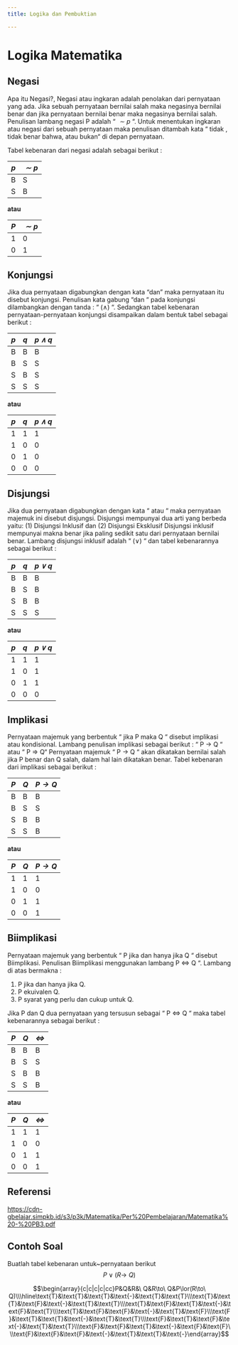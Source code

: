 ```yaml
---
title: Logika dan Pembuktian

---
```


# Logika Matematika

## Negasi
Apa itu Negasi?, Negasi atau ingkaran adalah penolakan dari pernyataan yang ada. Jika sebuah pernyataan bernilai salah maka negasinya bernilai benar dan jika pernyataan bernilai benar maka negasinya bernilai salah. Penulisan lambang negasi P adalah “ *$\sim p$* “. Untuk menentukan ingkaran atau negasi dari sebuah pernyataan maka penulisan ditambah kata “ tidak , tidak benar bahwa, atau bukan“ di depan pernyataan.

Tabel kebenaran dari negasi adalah sebagai berikut :

| *$p$* | *$\sim p$* |
| -------- | -------- |
| B     |  S   |
| S     |  B   |

**atau**

| *$P$* | *$\sim p$* |
| -------- | -------- |
| 1     | 0    |
| 0     | 1    |

## Konjungsi
Jika dua pernyataan digabungkan dengan kata “dan” maka pernyataan itu disebut konjungsi. Penulisan kata gabung “dan “ pada konjungsi dilambangkan dengan tanda : “ ($\wedge$) “. Sedangkan tabel kebenaran pernyataan-pernyataan konjungsi disampaikan dalam bentuk tabel sebagai berikut :



| *p* | *q* | *$p\wedge q$* |
| -------- | -------- | -------- |
| B     | B     | B     |
| B     | S     | S     |
| S     | B     | S     |
| S     | S     | S     |

**atau**

| *p* | *q* | *$p\wedge q$* |
| -------- | -------- | -------- |
| 1     | 1     | 1     |
| 1     | 0     | 0     |
| 0     | 1     | 0     |
| 0     | 0     | 0     |


## Disjungsi
Jika dua pernyataan digabungkan dengan kata “ atau “ maka pernyataan
majemuk ini disebut disjungsi. Disjungsi mempunyai dua arti yang
berbeda yaitu: (1) Disjungsi Inklusif dan (2) Disjungsi Eksklusif
Disjungsi inklusif mempunyai makna benar jika paling sedikit satu dari
pernyataan bernilai benar.
Lambang disjungsi inklusif adalah “ ($\vee$) “ dan tabel kebenarannya sebagai berikut :

| *p* | *q* | *$p\vee q$* |
| -------- | -------- | -------- |
| B     | B     | B     |
| B     | S     | B     |
| S     | B     | B     |
| S     | S     | S     |

**atau**

| *p* | *q* | *$p\vee q$* |
| -------- | -------- | -------- |
| 1     | 1     | 1     |
| 1     | 0     | 1     |
| 0     | 1     | 1     |
| 0     | 0     | 0     |

## Implikasi
Pernyataan majemuk yang berbentuk “ jika P maka Q “ disebut implikasi atau
kondisional. Lambang penulisan implikasi sebagai berikut :
“ P $\to$ Q “ atau “ P $\Rightarrow$ Q“
Pernyataan majemuk “ P $\to$ Q “ akan dikatakan bernilai salah jika P benar dan Q salah, dalam hal lain dikatakan benar.
Tabel kebenaran dari implikasi sebagai berikut : 

| *P* | *Q* | *$P\to Q$* |
| -------- | -------- | -------- |
| B     | B     | B     |
| B     | S     | S     |
| S     | B     | B     |
| S     | S     | B     |

**atau**

| *P* | *Q* | *$P\to Q$* |
| -------- | -------- | -------- |
| 1     | 1     | 1     |
| 1     | 0     | 0     |
| 0     | 1     | 1     |
| 0     | 0     | 1     |

## Biimplikasi
Pernyataan majemuk yang berbentuk “ P jika dan hanya jika Q “
disebut Biimplikasi. Penulisan Biimplikasi menggunakan lambang P $\Leftrightarrow$ Q “. Lambang di atas bermakna :
1. P jika dan hanya jika Q.
2. P ekuivalen Q.
3. P syarat yang perlu dan cukup untuk Q.

Jika P dan Q dua pernyataan yang tersusun sebagai “ P $\Leftrightarrow$ Q “ maka tabel
kebenarannya sebagai berikut : 

| *P* | *Q* | *$\Leftrightarrow$* |
| -------- | -------- | -------- |
| B     | B     | B     |
| B     | S     | S     |
| S     | B     | B     |
| S     | S     | B     |

**atau**

| *P* | *Q* | *$\Leftrightarrow$* |
| -------- | -------- | -------- |
| 1     | 1     | 1     |
| 1     | 0     | 0     |
| 0     | 1     | 1     |
| 0     | 0     | 1     |
## Referensi
https://cdn-gbelajar.simpkb.id/s3/p3k/Matematika/Per%20Pembelajaran/Matematika%20-%20PB3.pdf

## Contoh Soal
Buatlah tabel kebenaran untuk~pernyataan berikut $$P\lor(R\to\ Q)$$

$$\begin{array}{c|c|c|c|cc}P&Q&R&\ Q&R\to\ Q&P\lor(R\to\ Q)\\\hline\text{Т}&\text{Т}&\text{Т}&\text{-}&\text{T}&\text{T}\\\text{Т}&\text{Т}&\text{F}&\text{-}&\text{T}&\text{T}\\\text{T}&\text{F}&\text{T}&\text{-}&\text{F}&\text{T}\\\text{T}&\text{F}&\text{F}&\text{-}&\text{T}&\text{F}\\\text{F}&\text{T}&\text{T}&\text{-}&\text{T}&\text{T}\\\text{F}&\text{T}&\text{F}&\text{-}&\text{T}&\text{T}\\\text{F}&\text{F}&\text{T}&\text{-}&\text{F}&\text{F}\\\text{F}&\text{F}&\text{F}&\text{-}&\text{T}&\text{T}&\text{-}\end{array}$$
